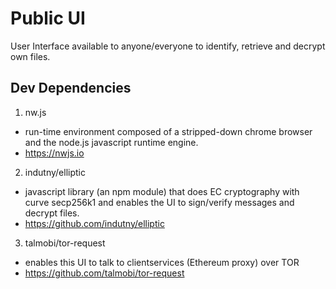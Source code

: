 # Public UI

User Interface available to anyone/everyone to identify, retrieve and decrypt
own files.

## Dev Dependencies

1. nw.js
  * run-time environment composed of a stripped-down chrome browser and the
    node.js javascript runtime engine.
  * https://nwjs.io

2. indutny/elliptic
  * javascript library (an npm module) that does EC cryptography with curve
    secp256k1 and enables the UI to sign/verify messages and decrypt files. 
  * https://github.com/indutny/elliptic

3. talmobi/tor-request
  * enables this UI to talk to clientservices (Ethereum proxy) over TOR
  * https://github.com/talmobi/tor-request
